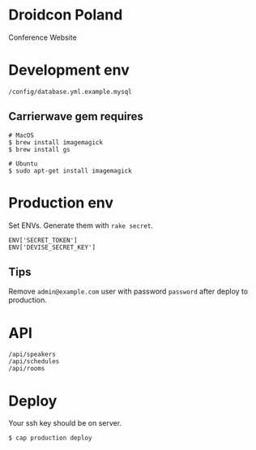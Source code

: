 # Droidcon Poland

Conference Website


# Development env

    /config/database.yml.example.mysql


## Carrierwave gem requires

    # MacOS
    $ brew install imagemagick
    $ brew install gs

    # Ubuntu
    $ sudo apt-get install imagemagick


# Production env

Set ENVs. Generate them with `rake secret`.

    ENV['SECRET_TOKEN']
    ENV['DEVISE_SECRET_KEY']


## Tips

Remove `admin@example.com` user with password `password` after deploy to production.


# API

    /api/speakers
    /api/schedules
    /api/rooms


# Deploy

Your ssh key should be on server.

    $ cap production deploy
